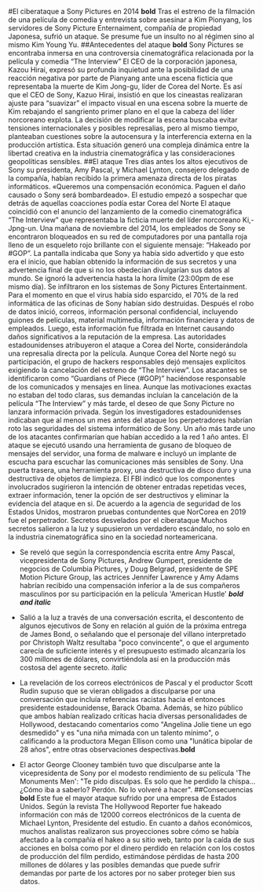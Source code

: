 #El ciberataque a Sony Pictures en 2014 **bold**
Tras el estreno de la filmación de una película de comedia y entrevista sobre asesinar a Kim Pionyang, los servidores de Sony Picture Enternaiment, compañía de propiedad Japonesa, sufrió un ataque. Se presume fue un insulto no al régimen sino al mismo Kim Young Yu.
##Antecedentes del ataque **bold**
Sony Pictures se encontraba inmersa en una controversia cinematográfica relacionada por la película y comedia “The Interview”
El CEO de la corporación japonesa, Kazou Hirai, expresó su profunda inquietud ante la posibilidad de una reacción negativa por parte de Pianyang ante una escena ficticia que representaba la muerte de Kim Jong-gu, líder de Corea del Norte.
Es así que el CEO de Sony, Kazuo Hirai, insistió en que los cineastas realizaran ajuste para “suavizar” el impacto visual en una escena sobre la muerte de Kim rebajando el sangriento primer plano en el que la cabeza del líder norcoreano explota.
La decisión de modificar la escena buscaba evitar tensiones internacionales y posibles represalias, pero al mismo tiempo, planteaban cuestiones sobre la autocensura y la interferencia externa en la producción artística. Esta situación generó una compleja dinámica entre la libertad creativa en la industria cinematográfica y las consideraciones geopolíticas sensibles.
##El ataque
Tres días antes los altos ejecutivos de Sony su presidenta, Amy Pascal, y Michael Lynton, consejero delegado de la compañía, habían recibido la primera amenaza directa de los piratas informáticos. «Queremos una compensación económica. Paguen el daño causado o Sony será bombardeado». El estudio empezó a sospechar que detrás de aquellas coacciones podía estar Corea del Norte
El ataque coincidió con el anuncio del lanzamiento de la comedio cinematográfica “The Interview” que representaba la ficticia muerte del líder norcoreano Ki,-Jpng-un.
Una mañana de noviembre del 2014, los empleados de Sony se encontraron bloqueados en su red de computadores por una pantalla roja lleno de un esqueleto rojo brillante con el siguiente mensaje: “Hakeado por #GOP”. La pantalla indicaba que Sony ya había sido advertido y que esto era el inicio, que habían obtenido la información de sus secretos y una advertencia final de que si no los obedecían divulgarían sus datos al mundo. Se ignoró la advertencia hasta la hora límite (23:00pm de ese mismo día).
Se infiltraron en los sistemas de Sony Pictures Entertainment. Para el momento en que el virus había sido esparcido, el 70% de la red informática de las oficinas de Sony habían sido destruidas. Después el robo de datos inició, correos, información personal confidencial, incluyendo guiones de películas, material multimedia, información financiera y datos de empleados. Luego, esta información fue filtrada en Internet causando daños significativos a la reputación de la empresa.
Las autoridades estadounidenses atribuyeron el ataque a Corea del Norte, considerándola una represalia directa por la película. Aunque Corea del Norte negó su participación, el grupo de hackers responsables dejó mensajes explícitos exigiendo la cancelación del estreno de “The Interview”.
Los atacantes se identificaron como “Guardians of Piece (#GOP)” haciéndose responsable de los comunicados y mensajes en línea. Aunque las motivaciones exactas no estaban del todo claras, sus demandas incluían la cancelación de la película “The Interview” y más tarde, el deseo de que Sony Picture no lanzara información privada.
Según los investigadores estadounidenses indicaban que al menos un mes antes del ataque los perpetradores habrían roto las seguridades del sistema informático de Sony. Un año más tarde uno de los atacantes confirmarían que habían accedido a la red 1 año antes.
El ataque se ejecutó usando una herramienta de gusano de bloqueo de mensajes del servidor, una forma de malware e incluyó un implante de escucha para escuchar las comunicaciones más sensibles de Sony. Una puerta trasera, una herramienta proxy, una destructiva de disco duro y una destructiva de objetos de limpieza. El FBI indicó que los componentes involucrados sugirieron la intención de obtener entradas repetidas veces, extraer información, tener la opción de ser destructivos y eliminar la evidencia del ataque en si.
De acuerdo a la agencia de seguridad de los Estados Unidos, mostraron pruebas contundentes que NorCorea en 2019 fue el perpetrador.
Secretos desvelados por el ciberataque
Muchos secretos salieron a la luz y supusieron un verdadero escándalo, no solo en la industria cinematográfica sino en la sociedad norteamericana.
-	Se reveló que según la correspondencia escrita entre Amy Pascal, vicepresidenta de Sony Pictures, Andrew Gumpert, presidente de negocios de Columbia Pictures, y Doug Belgrad, presidente de SPE Motion Picture Group, las actrices Jennifer Lawrence y Amy Adams habrían recibido una compensación inferior a la de sus compañeros masculinos por su participación en la película 'American Hustle' ***bold and italic***

-	Salió  a la luz a través de una conversación escrita, el descontento de algunos ejecutivos de Sony en relación al guión de la próxima entrega de James Bond, o señalando que el personaje del villano interpretado por Christoph Waltz resultaba "poco convincente", o que el argumento carecía de suficiente interés y el presupuesto estimado alcanzaría los 300 millones de dólares, convirtiéndola así en la producción más costosa del agente secreto. *italic*

-	La revelación de los correos electrónicos de Pascal y el productor Scott Rudin supuso que se vieran obligados a disculparse por una conversación que incluía referencias racistas hacia el entonces presidente estadounidense, Barack Obama. Además, se hizo público que ambos habían realizado críticas hacia diversas personalidades de Hollywood, destacando comentarios como "Angelina Jolie tiene un ego desmedido" y es "una niña mimada con un talento mínimo", o calificando a la productora Megan Ellison como una "lunática bipolar de 28 años", entre otras observaciones despectivas.**bold**

-	El actor George Clooney también tuvo que disculparse ante la vicepresidenta de Sony por el modesto rendimiento de su película 'The Monuments Men': "Te pido disculpas. Es solo que he perdido la chispa... ¿Cómo iba a saberlo? Perdón. No lo volveré a hacer".
##Consecuencias **bold**
Este fue el mayor ataque sufrido por una empresa de Estados Unidos.  Según la revista The Hollywood Reporter fue hakeado información con más de 12000 correos electrónicos de la cuenta de Michael Lynton, Presidente del estudio.
En cuanto a daños económicos, muchos analistas realizaron sus proyecciones sobre cómo se había afectado a la compañía el hakeo a su sitio web, tanto por la caída de sus acciones en bolsa como por el dinero perdido en relación con los costos de producción del film perdido, estimándose pérdidas de hasta 200 millones de dólares y las posibles demandas que puede sufrir demandas por parte de los actores por no saber proteger bien sus datos.




